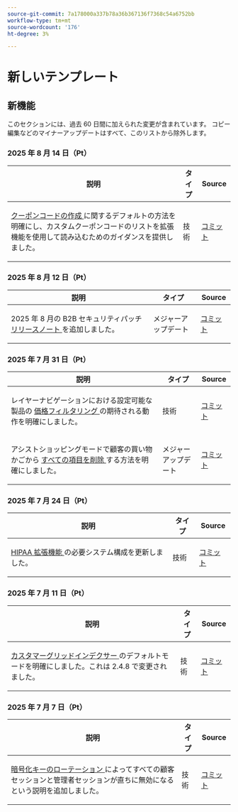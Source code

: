 ```yaml
---
source-git-commit: 7a178000a337b78a36b367136f7368c54a6752bb
workflow-type: tm+mt
source-wordcount: '176'
ht-degree: 3%

---
```

# 新しいテンプレート

## 新機能

このセクションには、過去 60 日間に加えられた変更が含まれています。 コピー編集などのマイナーアップデートはすべて、このリストから除外します。

### 2025 年 8 月 14 日（Pt）

<table style="table-layout:auto;">
  <thead>
    <tr>
      <th>説明</th>
      <th>タイプ</th>
      <th>Source</th>
    </tr>
  </thead>
  <tbody>
    <tr>
      <td><p><a href="https://experienceleague.adobe.com/ja/docs/commerce-admin/marketing/promotions/cart-rules/price-rules-cart-coupon"> クーポンコードの作成 </a> に関するデフォルトの方法を明確にし、カスタムクーポンコードのリストを拡張機能を使用して読み込むためのガイダンスを提供しました。</p>
</td>
      <td>
        技術
      </td>
      <td><a href="https://github.com/AdobeDocs/commerce-admin.en/commit/95e0223bb211b03a9c9ede7b53372c33cad65885">コミット</a></td>
    </tr>
  </tbody>
</table>

### 2025 年 8 月 12 日（Pt）

<table style="table-layout:auto;">
  <thead>
    <tr>
      <th>説明</th>
      <th>タイプ</th>
      <th>Source</th>
    </tr>
  </thead>
  <tbody>
    <tr>
      <td><p>2025 年 8 月の B2B セキュリティパッチ <a href="https://experienceleague.adobe.com/ja/docs/commerce-admin/b2b/release-notes"> リリースノート </a> を追加しました。</p>
</td>
      <td>
        メジャーアップデート
      </td>
      <td><a href="https://github.com/AdobeDocs/commerce-admin.en/commit/0ff127d55e62cc13241d9b6285f36a1bb56d8162">コミット</a></td>
    </tr>
  </tbody>
</table>

### 2025 年 7 月 31 日（Pt）

<table style="table-layout:auto;">
  <thead>
    <tr>
      <th>説明</th>
      <th>タイプ</th>
      <th>Source</th>
    </tr>
  </thead>
  <tbody>
    <tr>
      <td><p>レイヤーナビゲーションにおける設定可能な製品の <a href="https://experienceleague.adobe.com/ja/docs/commerce-admin/catalog/catalog/navigation/navigation-layered#price-navigation"> 価格フィルタリング </a> の期待される動作を明確にしました。</p>
</td>
      <td>
        技術
      </td>
      <td><a href="https://github.com/AdobeDocs/commerce-admin.en/commit/3227227b6cf4f159b40fda8a5a165a7097f8a0bd">コミット</a></td>
    </tr>
    <tr>
      <td><p>アシストショッピングモードで顧客の買い物かごから <a href="https://experienceleague.adobe.com/ja/docs/commerce-admin/stores-sales/point-of-purchase/assist/shopping-assisted-cart-manage"> すべての項目を削除 </a> する方法を明確にしました。</p>
</td>
      <td>
        メジャーアップデート
      </td>
      <td><a href="https://github.com/AdobeDocs/commerce-admin.en/commit/193248c1fce55c950b22ec8d86613d23be1ead11">コミット</a></td>
    </tr>
  </tbody>
</table>

### 2025 年 7 月 24 日（Pt）

<table style="table-layout:auto;">
  <thead>
    <tr>
      <th>説明</th>
      <th>タイプ</th>
      <th>Source</th>
    </tr>
  </thead>
  <tbody>
    <tr>
      <td><p><a href="https://experienceleague.adobe.com/ja/docs/commerce-admin/start/compliance/hipaa-ready-service/overview#system-requirements">HIPAA 拡張機能 </a> の必要システム構成を更新しました。</p>
</td>
      <td>
        技術
      </td>
      <td><a href="https://github.com/AdobeDocs/commerce-admin.en/commit/a8a79656179b9a725aa84ce5481ef82747547745">コミット</a></td>
    </tr>
  </tbody>
</table>

### 2025 年 7 月 11 日（Pt）

<table style="table-layout:auto;">
  <thead>
    <tr>
      <th>説明</th>
      <th>タイプ</th>
      <th>Source</th>
    </tr>
  </thead>
  <tbody>
    <tr>
      <td><p><a href="https://experienceleague.adobe.com/ja/docs/commerce-admin/systems/tools/index-management"> カスタマーグリッドインデクサー </a> のデフォルトモードを明確にしました。これは 2.4.8 で変更されました。</p>
</td>
      <td>
        技術
      </td>
      <td><a href="https://github.com/AdobeDocs/commerce-admin.en/commit/5294e7e31941d13d2cbeae89851bfe3a800acc6e">コミット</a></td>
    </tr>
  </tbody>
</table>

### 2025 年 7 月 7 日（Pt）

<table style="table-layout:auto;">
  <thead>
    <tr>
      <th>説明</th>
      <th>タイプ</th>
      <th>Source</th>
    </tr>
  </thead>
  <tbody>
    <tr>
      <td><p><a href="https://experienceleague.adobe.com/ja/docs/commerce-admin/systems/security/encryption-key"> 暗号化キーのローテーション </a> によってすべての顧客セッションと管理者セッションが直ちに無効になるという説明を追加しました。</p>
</td>
      <td>
        技術
      </td>
      <td><a href="https://github.com/AdobeDocs/commerce-admin.en/commit/5ba094edc8989019ad52dad02adae2dd6defeaf3">コミット</a></td>
    </tr>
  </tbody>
</table>
